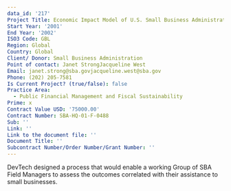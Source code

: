 ```yaml
---
data_id: '217'
Project Title: Economic Impact Model of U.S. Small Business Administration
Start Year: '2001'
End Year: '2002'
ISO3 Code: GBL
Region: Global
Country: Global
Client/ Donor: Small Business Administration
Point of contact: Janet StrongJacqueline West
Email: janet.strong@sba.govjacqueline.west@sba.gov
Phone: (202) 205-7581
Is Current Project? (true/false): false
Practice Area:
  - Public Financial Management and Fiscal Sustainability
Prime: x
Contract Value USD: '75000.00'
Contract Number: SBA-HQ-01-F-0488
Sub: ''
Link: ''
Link to the document file: ''
Document Title: ''
Subcontract Number/Order Number/Grant Number: ''
---
```


DevTech designed a process that would enable a working Group of SBA Field Managers to assess the outcomes correlated with their assistance to small businesses.